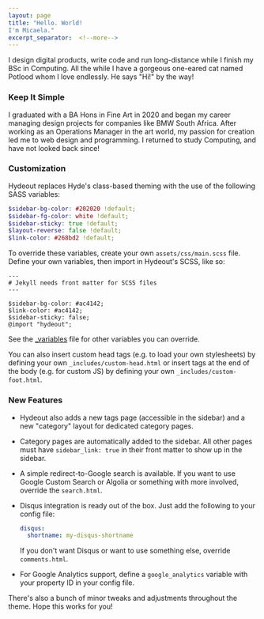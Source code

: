 ```yaml
---
layout: page
title: "Hello. World!
I'm Micaela."
excerpt_separator:  <!--more-->
---
```


I design digital products, write code and run long-distance while I finish my BSc in Computing.
All the while I have a gorgeous one-eared cat named Potlood whom I love endlessly. He says "Hi!" by the way!

### Keep It Simple

I graduated with a BA Hons in Fine Art in 2020 and began my career managing design projects for companies like BMW South Africa. After working as an Operations Manager in the art world, my passion for creation led me to web design and programming. I returned to study Computing, and have not looked back since!

### Customization

Hydeout replaces Hyde's class-based theming with the use
of the following SASS variables:

```scss
$sidebar-bg-color: #202020 !default;
$sidebar-fg-color: white !default;
$sidebar-sticky: true !default;
$layout-reverse: false !default;
$link-color: #268bd2 !default;
```

To override these variables, create your own `assets/css/main.scss` file.
Define your own variables, then import in Hydeout's SCSS, like so:

```
---
# Jekyll needs front matter for SCSS files
---

$sidebar-bg-color: #ac4142;
$link-color: #ac4142;
$sidebar-sticky: false;
@import "hydeout";
```

See the [_variables](https://github.com/fongandrew/hydeout/blob/master/_sass/hydeout/_variables.scss) file for other variables
you can override.

You can also insert custom head tags (e.g. to load your own stylesheets) by
defining your own `_includes/custom-head.html` or insert tags at the end
of the body (e.g. for custom JS) by defining your own
`_includes/custom-foot.html`.

### New Features

* Hydeout also adds a new tags page (accessible in the sidebar) and a new
  "category" layout for dedicated category pages.

* Category pages are automatically added to the sidebar. All other pages
  must have `sidebar_link: true` in their front matter to show up in
  the sidebar.

* A simple redirect-to-Google search is available. If you want to use
  Google Custom Search or Algolia or something with more involved,
  override the `search.html`.

* Disqus integration is ready out of the box. Just add the following to
  your config file:

  ```yaml
  disqus:
    shortname: my-disqus-shortname
  ```

  If you don't want Disqus or want to use something else, override
  `comments.html`.

* For Google Analytics support, define a `google_analytics` variable with
  your property ID in your config file.

There's also a bunch of minor tweaks and adjustments throughout the
theme. Hope this works for you!
